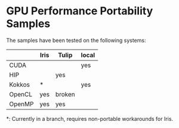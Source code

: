 # GPU Performance Portability Samples

The samples have been tested on the following systems:

|        | Iris | Tulip  | local |
|--------|------|--------|-------|
| CUDA   |      |        | yes   |
| HIP    |      | yes    |       |
| Kokkos | \*   |        | yes   |
| OpenCL | yes  | broken |       |
| OpenMP | yes  | yes    |       |

\*: Currently in a branch, requires non-portable workarounds for Iris.
